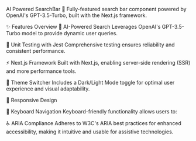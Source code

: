 AI Powered SearchBar 🚀
Fully-featured search bar component powered by OpenAI's GPT-3.5-Turbo, built with the Next.js framework.

✨ Features Overview
🔮 AI-Powered Search
Leverages OpenAI's GPT-3.5-Turbo model to provide dynamic user queries.

🧪 Unit Testing with Jest
Comprehensive testing ensures reliability and consistent performance.

⚡ Next.js Framework
Built with Next.js, enabling server-side rendering (SSR) and more performance tools.

🎨 Theme Switcher
Includes a Dark/Light Mode toggle for optimal user experience and visual adaptability.

📱 Responsive Design

🎹 Keyboard Navigation
Keyboard-friendly functionality allows users to:

♿ ARIA Compliance
Adheres to W3C's ARIA best practices for enhanced accessibility, making it intuitive and usable for assistive technologies.
